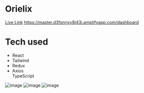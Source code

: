 # Orielix
<a href="https://master.d3fsnrjxy8j43j.amplifyapp.com/dashboard" target="_blank">Live Link</a> https://master.d3fsnrjxy8j43j.amplifyapp.com/dashboard

<h1>Tech used</h1>
<ul>
  <li>React</li>
  <li>Tailwind</li>
  <li>Redux</li>
  <li>Axios</li
  <li>TypeScript</li>
</ul>

![image](https://github.com/user-attachments/assets/762ccc48-44c7-4562-99a9-3b42117415bc)
![image](https://github.com/user-attachments/assets/bf5a320d-494c-4023-b354-b5df310ca824)
![image](https://github.com/user-attachments/assets/1096e1d4-1c98-4046-82b7-c7f70bb3b009)

